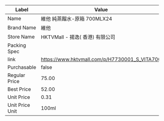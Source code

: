 | Label           | Value                                         |
| --------------- | --------------------------------------------- |
| Name            | 維他 純蒸餾水-原箱 700MLX24                           |
| Brand Name      | 維他                                            |
| Store Name      | HKTVMall - 揚逸( 香港) 有限公司                       |
| Packing Spec    |                                               |
| link            | https://www.hktvmall.com/p/H7730001_S_VITA700 |
| Purchasable     | false                                         |
| Regular Price   | 75.00                                         |
| Best Price      | 52.00                                         |
| Unit Price      | 0.31                                          |
| Unit Price Unit | 100ml                                         |
